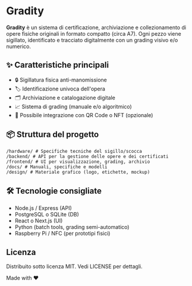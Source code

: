 # Gradity

**Gradity** è un sistema di certificazione, archiviazione e collezionamento di opere fisiche originali in formato compatto (circa A7). Ogni pezzo viene sigillato, identificato e tracciato digitalmente con un grading visivo e/o numerico.

## ✨ Caratteristiche principali

- 🔒 Sigillatura fisica anti-manomissione
- 🏷️ Identificazione univoca dell'opera
- 🗂️ Archiviazione e catalogazione digitale
- 📈 Sistema di grading (manuale e/o algoritmico)
- 🔗 Possibile integrazione con QR Code o NFT (opzionale)

## 📦 Struttura del progetto
```
/hardware/ # Specifiche tecniche del sigillo/scocca
/backend/ # API per la gestione delle opere e dei certificati
/frontend/ # UI per visualizzazione, grading, archivio
/docs/ # Manuali, specifiche e modelli
/design/ # Materiale grafico (logo, etichette, mockup)
```
## 🛠️ Tecnologie consigliate

- Node.js / Express (API)
- PostgreSQL o SQLite (DB)
- React o Next.js (UI)
- Python (batch tools, grading semi-automatico)
- Raspberry Pi / NFC (per prototipi fisici)

## Licenza
Distribuito sotto licenza MIT. Vedi LICENSE per dettagli.

Made with ❤️

